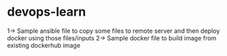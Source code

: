 # devops-learn

1-> Sample ansible file to copy some files to remote server and then deploy docker using those files/inputs
2-> Sample docker file to build image from existing dockerhub image

